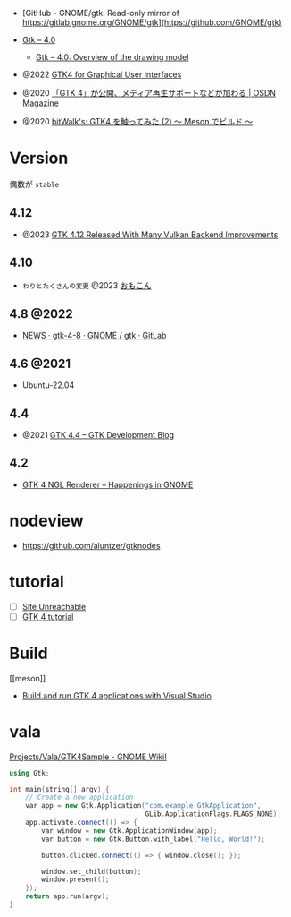 - [GitHub - GNOME/gtk: Read-only mirror of https://gitlab.gnome.org/GNOME/gtk](https://github.com/GNOME/gtk)

- [Gtk – 4.0](https://docs.gtk.org/gtk4/index.html)

  - [Gtk – 4.0: Overview of the drawing model](https://docs.gtk.org/gtk4/drawing-model.html)

- @2022 [GTK4 for Graphical User Interfaces](https://ssalewski.de/gtkprogramming.html)
- @2020 [「GTK 4」が公開、メディア再生サポートなどが加わる | OSDN Magazine](https://mag.osdn.jp/20/12/18/132200)
- @2020 [bitWalk's: GTK4 を触ってみた (2) ～ Meson でビルド ～](https://bitwalk.blogspot.com/2020/12/gtk4-2-meson.html)

# Version

偶数が `stable`

## 4.12

- @2023 [GTK 4.12 Released With Many Vulkan Backend Improvements](https://www.phoronix.com/news/GTK-4.12-Released)

## 4.10

- `わりとたくさんの変更` @2023 [おもこん](https://toshiocp.com/)

## 4.8 @2022

- [NEWS · gtk-4-8 · GNOME / gtk · GitLab](https://gitlab.gnome.org/GNOME/gtk/-/blob/gtk-4-8/NEWS)

## 4.6 @2021

- Ubuntu-22.04

## 4.4

- @2021 [GTK 4.4 – GTK Development Blog](https://blog.gtk.org/2021/08/23/gtk-4-4/)

## 4.2

- [GTK 4 NGL Renderer – Happenings in GNOME](https://blogs.gnome.org/chergert/2021/02/24/gtk-4-ngl-renderer/)

# nodeview

- https://github.com/aluntzer/gtknodes

# tutorial

- [ ] [Site Unreachable](https://toshiocp.com/entry/2022/07/07/095955)
- [ ] [GTK 4 tutorial](https://toshiocp.github.io/Gtk4-tutorial/)

# Build

[[meson]]

- [Build and run GTK 4 applications with Visual Studio](https://www.collabora.com/news-and-blog/blog/2021/03/18/build-and-run-gtk-4-applications-with-visual-studio/)

# vala

[Projects/Vala/GTK4Sample - GNOME Wiki!](https://wiki.gnome.org/Projects/Vala/GTK4Sample?highlight=%28%5CbVala%2FExamples%5Cb%29)

```cpp
using Gtk;

int main(string[] argv) {
	// Create a new application
	var app = new Gtk.Application("com.example.GtkApplication",
	                              GLib.ApplicationFlags.FLAGS_NONE);
	app.activate.connect(() => {
		var window = new Gtk.ApplicationWindow(app);
		var button = new Gtk.Button.with_label("Hello, World!");

		button.clicked.connect(() => { window.close(); });

		window.set_child(button);
		window.present();
	});
	return app.run(argv);
}
```
